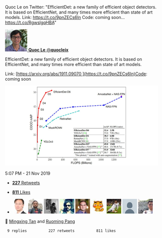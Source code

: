 Quoc Le on Twitter: "EfficientDet: a new family of efficient object detectors. It is based on EfficientNet, and many times more efficient than state of art models. Link: https://t.co/9pnZECs6In Code: coming soon… https://t.co/RgwslgqHBA"

 [![FNf9dH5N_bigger.png](../_resources/7120e617eb04d57eaba5a1b147c0fbf0.png)    **Quoc Le**‏ @**quocleix**](https://twitter.com/quocleix)

EfficientDet: a new family of efficient object detectors. It is based on EfficientNet, and many times more efficient than state of art models.

Link: [https://arxiv.org/abs/1911.09070 ](https://t.co/9pnZECs6In)Code: coming soon

 ![EJ8GOysU4AEb31y.jpg](../_resources/86413cc0d2e0f04323c0084dff57c5be.jpg)

   5:07 PM - 21 Nov 2019

- [**227** Retweets]()

- [**811** Likes]()

- [![0bwdARwX_normal.jpg](../_resources/5a5aa40fc288fbf0729eec600295f6b8.jpg)](https://twitter.com/cschan9)  [![3eMJmuZ4_normal.jpg](../_resources/27a2574c002a24bfbcb5c4f2d2192621.jpg)](https://twitter.com/gauthamkrishna_)  [![2564_517540442680_3904369_31246376_1912207_n_normal.jpg](../_resources/138e13b9cfc4756644e913c74cceaa70.jpg)](https://twitter.com/NathanBenaich)  [![A8682S-s_normal.jpg](../_resources/9c89bfabf73a2d4f80f1e139dbd2d650.jpg)](https://twitter.com/debadeepta)  [![yaSyY39G_normal.jpg](../_resources/2b31fcb30f298f0dd6b771b68502cfe8.jpg)](https://twitter.com/raficohen24)  [![g5lCgGnd_normal.jpeg](../_resources/4305ec7d78023de467631edf572c75e6.jpg)](https://twitter.com/dttung2905)  [![TmG6wexp_normal.jpeg](../_resources/89398f39970a77c40a790daddfe17d89.jpg)](https://twitter.com/shanweizhao)  [![default_profile_normal.png](../_resources/41cb913c884e018a737c6874bccb5001.png)](https://twitter.com/sdbshaad786)  [![tn28I46w_normal.jpg](../_resources/81254981673cd9747ea8cd4172b84403.jpg)](https://twitter.com/thanhtu19392)

   [Mingxing Tan](https://twitter.com/tanmingxing) and [Ruoming Pang](https://twitter.com/ruomingpang)

     9 replies          227 retweets          811 likes